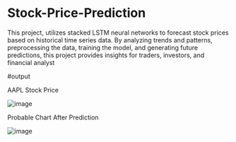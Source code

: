 # Stock-Price-Prediction
This project,  utilizes stacked LSTM neural networks to forecast stock prices based on historical time series data. By analyzing trends and patterns, preprocessing the data, training the model, and generating future predictions, this project provides insights for traders, investors, and financial analyst


#output

AAPL Stock Price


![image](https://github.com/RaySourish/Stock-Price-Prediction/assets/78815665/83e7f4c8-b656-408c-974c-5d111aa65edb)

Probable Chart After Prediction

![image](https://github.com/RaySourish/Stock-Price-Prediction/assets/78815665/95be8eed-db52-4ba0-98bd-d3c1ab8dcd2d)


